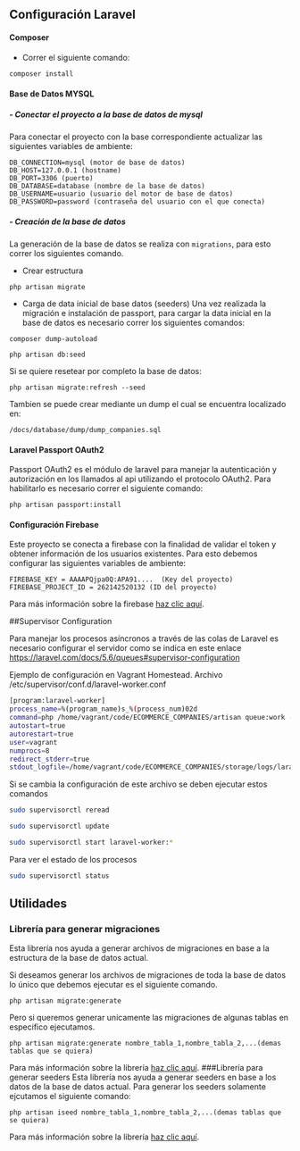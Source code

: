 ## Configuración Laravel

#### Composer

* Correr el siguiente comando:
```bash
composer install
```
#### Base de Datos MYSQL

##### - Conectar el proyecto a la base de datos de mysql
Para conectar el proyecto con la base correspondiente actualizar las siguientes variables de ambiente:

```
DB_CONNECTION=mysql (motor de base de datos)
DB_HOST=127.0.0.1 (hostname)
DB_PORT=3306 (puerto)
DB_DATABASE=database (nombre de la base de datos)
DB_USERNAME=usuario (usuario del motor de base de datos)
DB_PASSWORD=password (contraseña del usuario con el que conecta)
``` 

##### - Creación de la base de datos
 La generación de la base de datos se realiza con `migrations`, para esto correr los siguientes comando.
 
 * Crear estructura
```
php artisan migrate
```

* Carga de data inicial de base datos (seeders)
Una vez realizada la migración e instalación de passport, para cargar la data inicial en la base de datos es necesario correr los siguientes comandos:
```
composer dump-autoload

php artisan db:seed
```
Si se quiere resetear por completo la base de datos:
```
php artisan migrate:refresh --seed
```
Tambien se puede crear mediante un dump el cual se encuentra localizado en:

```
/docs/database/dump/dump_companies.sql
```

#### Laravel Passport OAuth2
   Passport OAuth2 es el módulo de laravel para manejar la autenticación y autorización en los llamados al api utilizando el protocolo OAuth2. Para habilitarlo es necesario correr el siguiente comando:
   
   ```
   php artisan passport:install
   ```

#### Configuración Firebase

Este proyecto se conecta a firebase con la finalidad de validar el token y obtener información de los usuarios existentes.
Para esto debemos configurar las siguientes variables de ambiente:

```
FIREBASE_KEY = AAAAPQjpa0Q:APA91....  (Key del proyecto)
FIREBASE_PROJECT_ID = 262142520132 (ID del proyecto)
``` 
Para más información sobre la firebase [haz clic aquí](https://firebase.google.com/).

##Supervisor Configuration

Para manejar los procesos asíncronos a través de las colas de Laravel es necesario configurar el servidor como se indica en este enlace
https://laravel.com/docs/5.6/queues#supervisor-configuration

Ejemplo de configuración en Vagrant Homestead. Archivo /etc/supervisor/conf.d/laravel-worker.conf

```bash
[program:laravel-worker]
process_name=%(program_name)s_%(process_num)02d
command=php /home/vagrant/code/ECOMMERCE_COMPANIES/artisan queue:work --sleep=3 --tries=3
autostart=true
autorestart=true
user=vagrant
numprocs=8
redirect_stderr=true
stdout_logfile=/home/vagrant/code/ECOMMERCE_COMPANIES/storage/logs/laravel-worker.log
```

Si se cambia la configuración de este archivo se deben ejecutar estos comandos

```bash
sudo supervisorctl reread

sudo supervisorctl update

sudo supervisorctl start laravel-worker:*
```

Para ver el estado de los procesos

```bash
sudo supervisorctl status
```

## Utilidades
### Librería para generar migraciones
Esta librería nos ayuda a generar archivos de migraciones en base a la estructura de la base de datos actual.

Si deseamos generar los archivos de migraciones de toda la base de datos lo único que debemos ejecutar es el siguiente comando. 

``php artisan migrate:generate``

Pero si queremos generar unicamente las migraciones de algunas tablas en especifico ejecutamos. 

``php artisan migrate:generate nombre_tabla_1,nombre_tabla_2,...(demas tablas que se quiera)``

Para más información sobre la librería [haz clic aquí](https://github.com/Xethron/migrations-generator).
###Librería para generar seeders
Esta librería nos ayuda a generar seeders en base a los datos de la base de datos actual. Para generar los seeders solamente ejcutamos el siguiente comando:

``php artisan iseed nombre_tabla_1,nombre_tabla_2,...(demas tablas que se quiera)``

Para más información sobre la librería [haz clic aquí](https://github.com/orangehill/iseed).
 